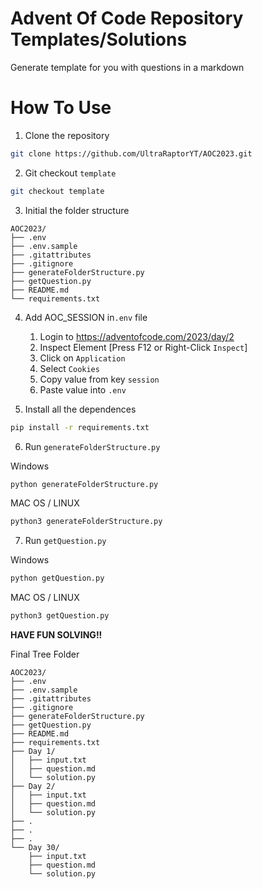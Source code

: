 # Advent Of Code Repository Templates/Solutions

Generate template for you with questions in a markdown

# How To Use
1. Clone the repository
```bash
git clone https://github.com/UltraRaptorYT/AOC2023.git
```

2. Git checkout `template`
```bash
git checkout template
```

3. Initial the folder structure
```
AOC2023/
├── .env
├── .env.sample
├── .gitattributes
├── .gitignore
├── generateFolderStructure.py
├── getQuestion.py
├── README.md
└── requirements.txt
```

4. Add AOC_SESSION in`.env` file
    1. Login to <https://adventofcode.com/2023/day/2>
    2. Inspect Element [Press F12 or Right-Click `Inspect`]
    3. Click on `Application`
    4. Select `Cookies`
    5. Copy value from key `session`
    6. Paste value into `.env`

5. Install all the dependences
```bash
pip install -r requirements.txt
```

6. Run `generateFolderStructure.py`

Windows
```bash
python generateFolderStructure.py
```
MAC OS / LINUX
```bash
python3 generateFolderStructure.py
```

7. Run `getQuestion.py`

Windows
```bash
python getQuestion.py
```
MAC OS / LINUX
```bash
python3 getQuestion.py
```

**HAVE FUN SOLVING!!**

Final Tree Folder
```
AOC2023/
├── .env
├── .env.sample
├── .gitattributes
├── .gitignore
├── generateFolderStructure.py
├── getQuestion.py
├── README.md
├── requirements.txt
├── Day 1/
│   ├── input.txt
│   ├── question.md
│   └── solution.py
├── Day 2/
│   ├── input.txt
│   ├── question.md
│   └── solution.py
├── .
├── .
├── .
└── Day 30/
    ├── input.txt
    ├── question.md
    └── solution.py
```
